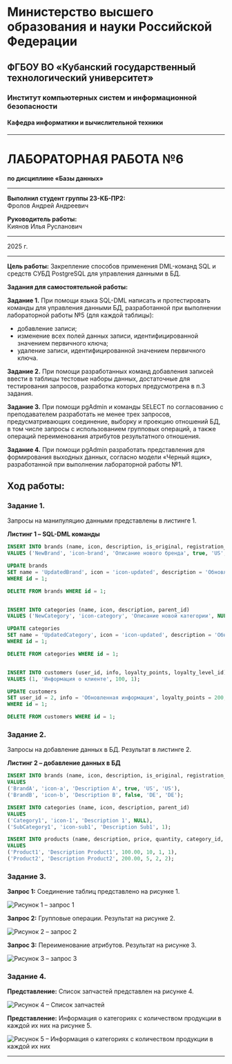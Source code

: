 # Министерство высшего образования и науки Российской Федерации
## ФГБОУ ВО «Кубанский государственный технологический университет»
### Институт компьютерных систем и информационной безопасности
#### Кафедра информатики и вычислительной техники

---

# ЛАБОРАТОРНАЯ РАБОТА №6
**по дисциплине «Базы данных»**

--- 

**Выполнил студент группы 23-КБ-ПР2:**  
Фролов Андрей Андреевич

**Руководитель работы:**  
Киянов Илья Русланович

---

2025 г.

---

**Цель работы:**
Закрепление способов применения DML-команд SQL и средств СУБД PostgreSQL для управления данными в БД.

**Задания для самостоятельной работы:**

**Задание 1.** При помощи языка SQL-DML написать и протестировать команды для управления данными БД, разработанной при выполнении лабораторной работы №5 (для каждой таблицы):

- добавление записи;
- изменение всех полей данных записи, идентифицированной значением первичного ключа;
- удаление записи, идентифицированной значением первичного ключа.

**Задание 2.** При помощи разработанных команд добавления записей ввести в таблицы тестовые наборы данных, достаточные для тестирования запросов, разработка которых предусмотрена в п.3 задания.

**Задание 3.** При помощи pgAdmin и команды SELECT по согласованию с преподавателем разработать не менее трех запросов, предусматривающих соединение, выборку и проекцию отношений БД, в том числе запросы с использованием групповых операций, а также операций переименования атрибутов результатного отношения.

**Задание 4.** При помощи pgAdmin разработать представления для формирования выходных данных, согласно модели «Черный ящик», разработанной при выполнении лабораторной работы №1.

## Ход работы:

### Задание 1.

Запросы на манипуляцию данными представлены в листинге 1.

**Листинг 1 – SQL-DML команды**

```sql
INSERT INTO brands (name, icon, description, is_original, registration_country_code, production_country_code)
VALUES ('NewBrand', 'icon-brand', 'Описание нового бренда', true, 'US', 'US');

UPDATE brands
SET name = 'UpdatedBrand', icon = 'icon-updated', description = 'Обновленное описание', is_original = false, registration_country_code = 'DE', production_country_code = 'DE'
WHERE id = 1;

DELETE FROM brands WHERE id = 1;


INSERT INTO categories (name, icon, description, parent_id)
VALUES ('NewCategory', 'icon-category', 'Описание новой категории', NULL);

UPDATE categories
SET name = 'UpdatedCategory', icon = 'icon-updated', description = 'Обновленное описание', parent_id = 2
WHERE id = 1;

DELETE FROM categories WHERE id = 1;


INSERT INTO customers (user_id, info, loyalty_points, loyalty_level_id)
VALUES (1, 'Информация о клиенте', 100, 1);

UPDATE customers
SET user_id = 2, info = 'Обновленная информация', loyalty_points = 200, loyalty_level_id = 2
WHERE id = 1;

DELETE FROM customers WHERE id = 1;
```

### Задание 2.

Запросы на добавление данных в БД. Результат в листинге 2.

**Листинг 2 – добавление данных в БД**

```sql
INSERT INTO brands (name, icon, description, is_original, registration_country_code, production_country_code)
VALUES 
('BrandA', 'icon-a', 'Description A', true, 'US', 'US'),
('BrandB', 'icon-b', 'Description B', false, 'DE', 'DE');

INSERT INTO categories (name, icon, description, parent_id)
VALUES 
('Category1', 'icon-1', 'Description 1', NULL),
('SubCategory1', 'icon-sub1', 'Description Sub1', 1);

INSERT INTO products (name, description, price, quantity, category_id, brand_id)
VALUES 
('Product1', 'Description Product1', 100.00, 10, 1, 1),
('Product2', 'Description Product2', 200.00, 5, 2, 2);
```

### Задание 3.

**Запрос 1:** Соединение таблиц представлено на рисунке 1.

![Рисунок 1 – запрос 1](../imgs/screens/lab6/1.jpg)

**Запрос 2:** Групповые операции. Результат на рисунке 2.

![Рисунок 2 – запрос 2](../imgs/screens/lab6/2.jpg)

**Запрос 3:** Переименование атрибутов. Результат на рисунке 3.

![Рисунок 3 – запрос 3](../imgs/screens/lab6/3.jpg)

### Задание 4.

**Представление:** Список запчастей представлен на рисунке 4.

![Рисунок 4 – Список запчастей](../imgs/screens/lab6/4.jpg)

**Представление:** Информация о категориях с количеством продукции в каждой их них на рисунке 5.

![Рисунок 5 – Информация о категориях с количеством продукции в каждой их них](../imgs/screens/lab6/5.jpg)

---
